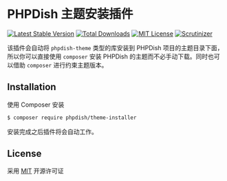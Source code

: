 # PHPDish 主题安装插件

[![Latest Stable Version](https://img.shields.io/packagist/v/phpdish/theme-installer.svg?style=flat-square&label=stable)](https://packagist.org/packages/phpdish/theme-installer)
[![Total Downloads](https://img.shields.io/packagist/dt/phpdish/theme-installer.svg?style=flat-square)](https://packagist.org/packages/phpdish/theme-installer)
[![MIT License](https://img.shields.io/packagist/l/phpdish/theme-installer.svg?style=flat-square)](https://packagist.org/packages/phpdish/theme-installer)
[![Scrutinizer](https://img.shields.io/scrutinizer/g/phpdish/theme-installer.svg?style=flat-square)](https://scrutinizer-ci.com/g/phpdish/theme-installer/?branch=master)

该插件会自动将 `phpdish-theme` 类型的库安装到 PHPDish 项目的主题目录下面，所以你可以直接使用 `composer` 安装 PHPDish 的主题而不必手动下载。同时也可以借助 `composer` 进行约束主题版本。

## Installation

使用 Composer 安装

```bash
$ composer require phpdish/theme-installer
```

安装完成之后插件将会自动工作。

## License
   
采用 [MIT](https://opensource.org/licenses/MIT) 开源许可证
